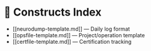 # 🧱 Constructs Index

- [[neurodump-template.md]] — Daily log format
- [[opsfile-template.md]] — Project/operation template
- [[certfile-template.md]] — Certification tracking
